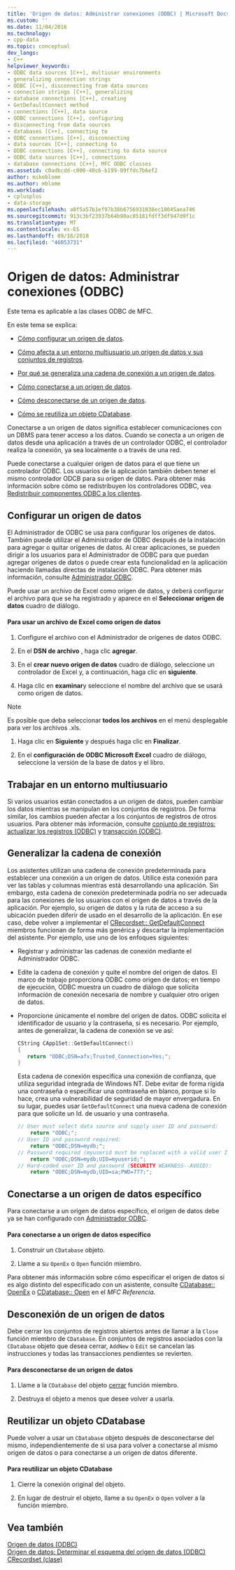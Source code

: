```yaml
---
title: 'Origen de datos: Administrar conexiones (ODBC) | Microsoft Docs'
ms.custom: ''
ms.date: 11/04/2016
ms.technology:
- cpp-data
ms.topic: conceptual
dev_langs:
- C++
helpviewer_keywords:
- ODBC data sources [C++], multiuser environments
- generalizing connection strings
- ODBC [C++], disconnecting from data sources
- connection strings [C++], generalizing
- database connections [C++], creating
- GetDefaultConnect method
- connections [C++], data source
- ODBC connections [C++], configuring
- disconnecting from data sources
- databases [C++], connecting to
- ODBC connections [C++], disconnecting
- data sources [C++], connecting to
- ODBC connections [C++], connecting to data source
- ODBC data sources [C++], connections
- database connections [C++], MFC ODBC classes
ms.assetid: c0adbcdd-c000-40c6-b199-09ffdc7b6ef2
author: mikeblome
ms.author: mblome
ms.workload:
- cplusplus
- data-storage
ms.openlocfilehash: a8f5a57b1ef97b38b6756931038ec18045aea746
ms.sourcegitcommit: 913c3bf23937b64b90ac05181fdff3df947d9f1c
ms.translationtype: MT
ms.contentlocale: es-ES
ms.lasthandoff: 09/18/2018
ms.locfileid: "46053731"
---
```

# <a name="data-source-managing-connections-odbc"></a>Origen de datos: Administrar conexiones (ODBC)

Este tema es aplicable a las clases ODBC de MFC.  
  
En este tema se explica:  
  
- [Cómo configurar un origen de datos](#_core_configuring_a_data_source).  
  
- [Cómo afecta a un entorno multiusuario un origen de datos y sus conjuntos de registros](#_core_working_in_a_multiuser_environment).  
  
- [Por qué se generaliza una cadena de conexión a un origen de datos](#_core_generalizing_the_connection_string).  
  
- [Cómo conectarse a un origen de datos](#_core_connecting_to_a_specific_data_source).  
  
- [Cómo desconectarse de un origen de datos](#_core_disconnecting_from_a_data_source).  
  
- [Cómo se reutiliza un objeto CDatabase](#_core_reusing_a_cdatabase_object).  
  
Conectarse a un origen de datos significa establecer comunicaciones con un DBMS para tener acceso a los datos. Cuando se conecta a un origen de datos desde una aplicación a través de un controlador ODBC, el controlador realiza la conexión, ya sea localmente o a través de una red.  
  
Puede conectarse a cualquier origen de datos para el que tiene un controlador ODBC. Los usuarios de la aplicación también deben tener el mismo controlador ODCB para su origen de datos. Para obtener más información sobre cómo se redistribuyen los controladores ODBC, vea [Redistribuir componentes ODBC a los clientes](../../data/odbc/redistributing-odbc-components-to-your-customers.md).  
  
##  <a name="_core_configuring_a_data_source"></a> Configurar un origen de datos  

El Administrador de ODBC se usa para configurar los orígenes de datos. También puede utilizar el Administrador de ODBC después de la instalación para agregar o quitar orígenes de datos. Al crear aplicaciones, se pueden dirigir a los usuarios para el Administrador de ODBC para que puedan agregar orígenes de datos o puede crear esta funcionalidad en la aplicación haciendo llamadas directas de instalación ODBC. Para obtener más información, consulte [Administrador ODBC](../../data/odbc/odbc-administrator.md).  
  
Puede usar un archivo de Excel como origen de datos, y deberá configurar el archivo para que se ha registrado y aparece en el **Seleccionar origen de datos** cuadro de diálogo.  
  
#### <a name="to-use-an-excel-file-as-a-data-source"></a>Para usar un archivo de Excel como origen de datos  
  
1. Configure el archivo con el Administrador de orígenes de datos ODBC.  
  
1. En el **DSN de archivo** , haga clic **agregar**.  
  
1. En el **crear nuevo origen de datos** cuadro de diálogo, seleccione un controlador de Excel y, a continuación, haga clic en **siguiente**.  
  
1. Haga clic en **examinar**y seleccione el nombre del archivo que se usará como origen de datos.  
  
> [!NOTE]
>  Es posible que deba seleccionar **todos los archivos** en el menú desplegable para ver los archivos .xls.  
  
1. Haga clic en **Siguiente** y después haga clic en **Finalizar**.  
  
1. En el **configuración de ODBC Microsoft Excel** cuadro de diálogo, seleccione la versión de la base de datos y el libro.  
  
##  <a name="_core_working_in_a_multiuser_environment"></a> Trabajar en un entorno multiusuario  

Si varios usuarios están conectados a un origen de datos, pueden cambiar los datos mientras se manipulan en los conjuntos de registros. De forma similar, los cambios pueden afectar a los conjuntos de registros de otros usuarios. Para obtener más información, consulte [conjunto de registros: actualizar los registros (ODBC)](../../data/odbc/recordset-how-recordsets-update-records-odbc.md) y [transacción (ODBC)](../../data/odbc/transaction-odbc.md).  
  
##  <a name="_core_generalizing_the_connection_string"></a> Generalizar la cadena de conexión  

Los asistentes utilizan una cadena de conexión predeterminada para establecer una conexión a un origen de datos. Utilice esta conexión para ver las tablas y columnas mientras está desarrollando una aplicación. Sin embargo, esta cadena de conexión predeterminada podría no ser adecuada para las conexiones de los usuarios con el origen de datos a través de la aplicación. Por ejemplo, su origen de datos y la ruta de acceso a su ubicación pueden diferir de usado en el desarrollo de la aplicación. En ese caso, debe volver a implementar el [CRecordset:: GetDefaultConnect](../../mfc/reference/crecordset-class.md#getdefaultconnect) miembros funcionan de forma más genérica y descartar la implementación del asistente. Por ejemplo, use uno de los enfoques siguientes:  
  
- Registrar y administrar las cadenas de conexión mediante el Administrador ODBC.  
  
- Edite la cadena de conexión y quite el nombre del origen de datos. El marco de trabajo proporciona ODBC como origen de datos; en tiempo de ejecución, ODBC muestra un cuadro de diálogo que solicita información de conexión necesaria de nombre y cualquier otro origen de datos.  
  
- Proporcione únicamente el nombre del origen de datos. ODBC solicita el identificador de usuario y la contraseña, si es necesario. Por ejemplo, antes de generalizar, la cadena de conexión se ve así:  
  
    ```cpp  
    CString CApp1Set::GetDefaultConnect()  
    {  
       return "ODBC;DSN=afx;Trusted_Connection=Yes;";  
    }  
    ```  
  
     Esta cadena de conexión especifica una conexión de confianza, que utiliza seguridad integrada de Windows NT. Debe evitar de forma rígida una contraseña o especificar una contraseña en blanco, porque si lo hace, crea una vulnerabilidad de seguridad de mayor envergadura. En su lugar, puedes usar `GetDefaultConnect` una nueva cadena de conexión para que solicite un Id. de usuario y una contraseña.  
  
    ```cpp  
    // User must select data source and supply user ID and password:  
        return "ODBC;";  
    // User ID and password required:  
        return "ODBC;DSN=mydb;";  
    // Password required (myuserid must be replaced with a valid user ID):  
        return "ODBC;DSN=mydb;UID=myuserid;";  
    // Hard-coded user ID and password (SECURITY WEAKNESS--AVOID):  
        return "ODBC;DSN=mydb;UID=sa;PWD=777;";  
    ```  
  
##  <a name="_core_connecting_to_a_specific_data_source"></a> Conectarse a un origen de datos específico  

Para conectarse a un origen de datos específico, el origen de datos debe ya se han configurado con [Administrador ODBC](../../data/odbc/odbc-administrator.md).  
  
#### <a name="to-connect-to-a-specific-data-source"></a>Para conectarse a un origen de datos específico  
  
1. Construir un `CDatabase` objeto.  
  
1. Llame a su `OpenEx` o `Open` función miembro.  
  
Para obtener más información sobre cómo especificar el origen de datos si es algo distinto del especificado con un asistente, consulte [CDatabase:: OpenEx](../../mfc/reference/cdatabase-class.md#openex) o [CDatabase:: Open](../../mfc/reference/cdatabase-class.md#open) en el *MFC Referencia*.  
  
##  <a name="_core_disconnecting_from_a_data_source"></a> Desconexión de un origen de datos  

Debe cerrar los conjuntos de registros abiertos antes de llamar a la `Close` función miembro de `CDatabase`. En conjuntos de registros asociados con la `CDatabase` objeto que desea cerrar, `AddNew` o `Edit` se cancelan las instrucciones y todas las transacciones pendientes se revierten.  
  
#### <a name="to-disconnect-from-a-data-source"></a>Para desconectarse de un origen de datos  
  
1. Llame a la `CDatabase` del objeto [cerrar](../../mfc/reference/cdatabase-class.md#close) función miembro.  
  
1. Destruya el objeto a menos que desee volver a usarla.  
  
##  <a name="_core_reusing_a_cdatabase_object"></a> Reutilizar un objeto CDatabase  

Puede volver a usar un `CDatabase` objeto después de desconectarse del mismo, independientemente de si usa para volver a conectarse al mismo origen de datos o para conectarse a un origen de datos diferente.  
  
#### <a name="to-reuse-a-cdatabase-object"></a>Para reutilizar un objeto CDatabase  
  
1. Cierre la conexión original del objeto.  
  
1. En lugar de destruir el objeto, llame a su `OpenEx` o `Open` volver a la función miembro.  
  
## <a name="see-also"></a>Vea también  

[Origen de datos (ODBC)](../../data/odbc/data-source-odbc.md)<br/>
[Origen de datos: Determinar el esquema del origen de datos (ODBC)](../../data/odbc/data-source-determining-the-schema-of-the-data-source-odbc.md)<br/>
[CRecordset (clase)](../../mfc/reference/crecordset-class.md)